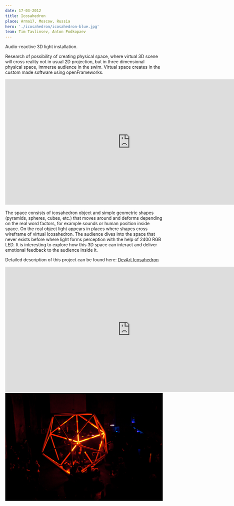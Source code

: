 ```yaml
---
date: 17-03-2012
title: Icosahedron
place: Arma17, Moscow, Russia
hero: './icosahedron/icosahedron-blue.jpg'
team: Tim Tavlinsev, Anton Podkopaev
---
```


Audio-reactive 3D light installation.

Research of possibility of creating physical space, where virtual 3D scene will cross reality not in usual 2D projection, but in three dimensional physical space, immerse audience in the swim. Virtual space creates in the custom made software using openFrameworks.

<iframe src="https://player.vimeo.com/video/86767184" width="800" height="400" frameborder="0" webkitallowfullscreen mozallowfullscreen allowfullscreen></iframe>

The space consists of icosahedron object and simple geometric shapes (pyramids, spheres, cubes, etc.) that moves around and deforms depending on the real word factors, for example sounds or human position inside space. On the real object light appears in places where shapes cross wireframe of virtual Icosahedron. The audience dives into the space that never exists before where light forms perception with the help of 2400 RGB LED. It is interesting to explore how this 3D space can interact and deliver emotional feedback to the audience inside it.

Detailed description of this project can be found here: [DevArt Icosahedron](https://devart.withgoogle.com/#/project/16557756)

<iframe src="https://player.vimeo.com/video/85965568" width="800" height="400" frameborder="0" webkitallowfullscreen mozallowfullscreen allowfullscreen></iframe>

<img alt="ledMapper screenshot" src="./icosahedron/ico-red.jpg" width="800">
